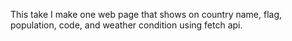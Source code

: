 This take I make one web page that shows on country name, flag, population, code, and weather condition using fetch api.